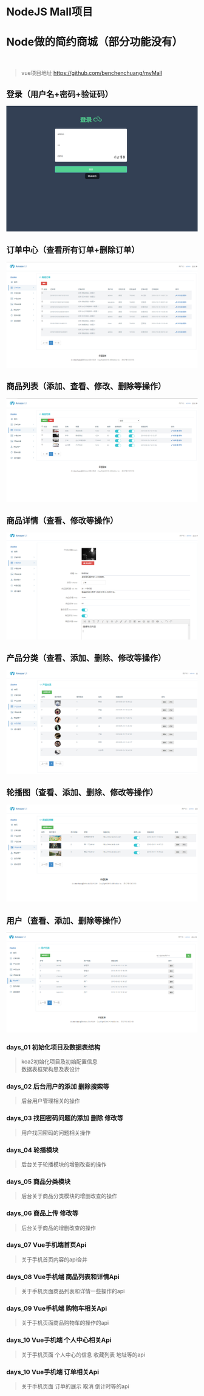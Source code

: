 # NodeJS Mall项目

# Node做的简约商城（部分功能没有）<br/><br/>

> vue项目地址 https://github.com/benchenchuang/myMall

## 登录（用户名+密码+验证码）
 <img src="./public/images/1.png"/><br/>
## 订单中心（查看所有订单+删除订单）
 <img src="./public/images/2.png"/><br/>
## 商品列表（添加、查看、修改、删除等操作）
 <img src="./public/images/3.png"/><br/>
## 商品详情（查看、修改等操作）
 <img src="./public/images/4.png"/><br/>
## 产品分类（查看、添加、删除、修改等操作）
 <img src="./public/images/5.png"/><br/>
## 轮播图（查看、添加、删除、修改等操作）
 <img src="./public/images/6.png"/><br/>
## 用户（查看、添加、删除等操作）
 <img src="./public/images/7.png"/><br/>
 

### days_01 初始化项目及数据表结构
> koa2初始化项目及初始配置信息<br/>
> 数据表框架构思及表设计<br/>

### days_02 后台用户的添加  删除搜索等
> 后台用户管理相关的操作<br/>

### days_03 找回密码问题的添加 删除 修改等
> 用户找回密码的问题相关操作<br/>

### days_04 轮播模块
> 后台关于轮播模块的增删改查的操作<br/>

### days_05 商品分类模块
> 后台关于商品分类模块的增删改查的操作<br/>

### days_06 商品上传 修改等
> 后台关于商品的增删改查的操作<br/>

### days_07 Vue手机端首页Api
> 关于手机首页内容的api合并<br/>

### days_08 Vue手机端 商品列表和详情Api
> 关于手机页面商品列表和详情一些操作的api<br/>

### days_09 Vue手机端 购物车相关Api
> 关于手机页面商品购物车的操作的api<br/>

### days_10 Vue手机端 个人中心相关Api
> 关于手机页面 个人中心的信息 收藏列表 地址等的api<br/>

### days_10 Vue手机端 订单相关Api
> 关于手机页面 订单的展示 取消 倒计时等的api<br/>

